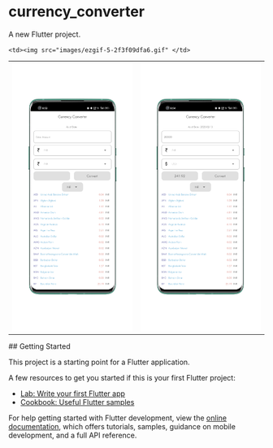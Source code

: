 # currency_converter

A new Flutter project.
<table>
  <tr>
  </tr>
  <tr>
    <td><img src="images/1676259371098_100.PNG" </td>
    <td><img src="images/1676259367490_100.PNG" </td>
  
  </tr>
 <tr>
   
    <td><img src="images/ezgif-5-2f3f09dfa6.gif" </td>
  </tr>
 </table>
## Getting Started

This project is a starting point for a Flutter application.

A few resources to get you started if this is your first Flutter project:

- [Lab: Write your first Flutter app](https://docs.flutter.dev/get-started/codelab)
- [Cookbook: Useful Flutter samples](https://docs.flutter.dev/cookbook)

For help getting started with Flutter development, view the
[online documentation](https://docs.flutter.dev/), which offers tutorials,
samples, guidance on mobile development, and a full API reference.
